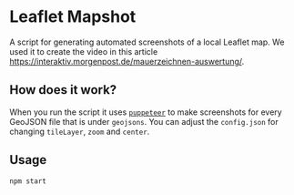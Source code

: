 # Leaflet Mapshot

A script for generating automated screenshots of a local Leaflet map. We used it to create the video in this article https://interaktiv.morgenpost.de/mauerzeichnen-auswertung/.

## How does it work?

When you run the script it uses [`puppeteer`](https://github.com/GoogleChrome/puppeteer) to make screenshots for every GeoJSON file that is under `geojsons`.
You can adjust the `config.json` for changing `tileLayer`, `zoom` and `center`.

## Usage

```
npm start
```
